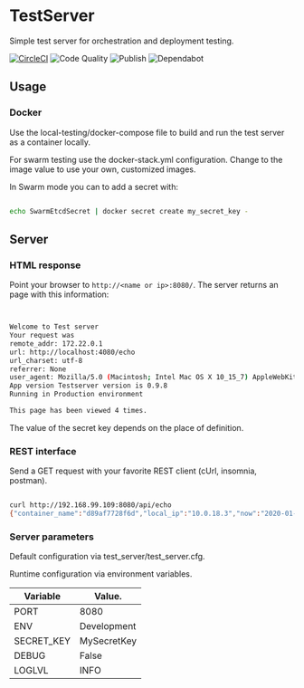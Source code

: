 # TestServer

Simple test server for orchestration and deployment testing.

[![CircleCI](https://circleci.com/gh/cgerull/test-server/tree/development.svg?style=svg)](https://circleci.com/gh/cgerull/test-server/tree/development)
![Code Quality](https://github.com/cgerull/test-server/actions/workflows/codeql-analysis.yml/badge.svg)
![Publish](https://github.com/cgerull/test-server/actions/workflows/docker-publish.yml/badge.svg)
![Dependabot](https://img.shields.io/badge/dependabot-025E8C?style=flat&logo=dependabot&logoColor=white)

## Usage


### Docker

Use the local-testing/docker-compose file to build and run the test server as a container locally.

For swarm testing use the docker-stack.yml configuration. Change to the image value to use your own, customized images.

In Swarm mode you can to add a secret with:

```bash

echo SwarmEtcdSecret | docker secret create my_secret_key -
```

## Server

### HTML response

Point your browser to `http://<name or ip>:8080/`.
The server returns an page with this information:

```bash


Welcome to Test server
Your request was
remote_addr: 172.22.0.1
url: http://localhost:4080/echo
url_charset: utf-8
referrer: None
user_agent: Mozilla/5.0 (Macintosh; Intel Mac OS X 10_15_7) AppleWebKit/605.1.15 (KHTML, like Gecko) Version/16.1 Safari/605.1.15
App version Testserver version is 0.9.8
Running in Production environment

This page has been viewed 4 times.
```

The value of the secret key depends on the place of definition.

### REST interface

Send a GET request with your favorite REST client (cUrl, insomnia, postman).

```bash

curl http://192.168.99.109:8080/api/echo
{"container_name":"d89af7728f6d","local_ip":"10.0.18.3","now":"2020-01-08 11:53:24.647791","remote_ip":"10.255.0.2","secret":"SwarmEtcdSecret\n"}
```

### Server parameters

Default configuration via test_server/test_server.cfg.

Runtime configuration via environment variables.

| Variable        | Value.               |
| --------------- | -------------------- |
| PORT            | 8080                 |
| ENV             | Development          |
| SECRET_KEY      | MySecretKey          |
| DEBUG           | False                |
| LOGLVL          | INFO                 |
